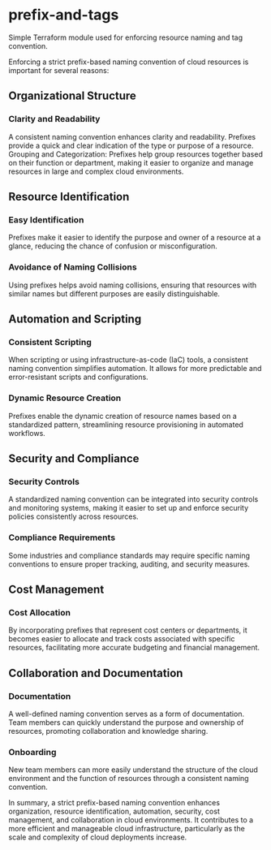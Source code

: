 # prefix-and-tags

Simple Terraform module used for enforcing resource naming and tag convention.

Enforcing a strict prefix-based naming convention of cloud resources is important for several reasons:
## Organizational Structure
### Clarity and Readability
A consistent naming convention enhances clarity and readability. Prefixes provide a quick and clear indication of the 
type or purpose of a resource.
Grouping and Categorization: Prefixes help group resources together based on their function or department, making it 
easier to organize and manage resources in large and complex cloud environments.

## Resource Identification
### Easy Identification
Prefixes make it easier to identify the purpose and owner of a resource at a glance, reducing the chance of confusion or 
misconfiguration.
### Avoidance of Naming Collisions
Using prefixes helps avoid naming collisions, ensuring that resources with similar names but different purposes are 
easily distinguishable.

## Automation and Scripting
### Consistent Scripting
When scripting or using infrastructure-as-code (IaC) tools, a consistent naming convention simplifies automation. It 
allows for more predictable and error-resistant scripts and configurations.
### Dynamic Resource Creation
Prefixes enable the dynamic creation of resource names based on a standardized pattern, streamlining resource 
provisioning in automated workflows.

## Security and Compliance
### Security Controls
A standardized naming convention can be integrated into security controls and monitoring systems, making it easier to 
set up and enforce security policies consistently across resources.
### Compliance Requirements
Some industries and compliance standards may require specific naming conventions to ensure proper tracking, auditing, 
and security measures.

## Cost Management
### Cost Allocation
By incorporating prefixes that represent cost centers or departments, it becomes easier to allocate and track costs 
associated with specific resources, facilitating more accurate budgeting and financial management.

## Collaboration and Documentation
### Documentation
A well-defined naming convention serves as a form of documentation. Team members can quickly understand the purpose and 
ownership of resources, promoting collaboration and knowledge sharing.
### Onboarding
New team members can more easily understand the structure of the cloud environment and the function of resources through 
a consistent naming convention.

In summary, a strict prefix-based naming convention enhances organization, resource identification, automation, 
security, cost management, and collaboration in cloud environments. It contributes to a more efficient and manageable 
cloud infrastructure, particularly as the scale and complexity of cloud deployments increase. 